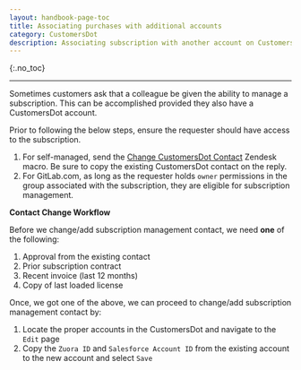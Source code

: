```yaml
---
layout: handbook-page-toc
title: Associating purchases with additional accounts
category: CustomersDot
description: Associating subscription with another account on CustomersDot account. 
---
```


{:.no_toc}

----

Sometimes customers ask that a colleague be given the ability to manage a
subscription. This can be accomplished provided they also have a CustomersDot
account.

Prior to following the below steps, ensure the requester should have access to
the subscription.

1. For self-managed, send the [Change CustomersDot Contact](https://gitlab.zendesk.com/agent/admin/macros/360028045239)
   Zendesk macro. Be sure to copy the existing CustomersDot contact on the reply.
1. For GitLab.com, as long as the requester holds `owner` permissions in the
   group associated with the subscription, they are eligible for subscription
   management.

**Contact Change Workflow**

Before we change/add subscription management contact, we need **one** of the following:

1. Approval from the existing contact
1. Prior subscription contract
1. Recent invoice (last 12 months)
1. Copy of last loaded license

Once, we got one of the above, we can proceed to change/add subscription management contact by:

1. Locate the proper accounts in the CustomersDot and navigate to the `Edit` page
1. Copy the `Zuora ID` and `Salesforce Account ID` from the existing account to the new account and select `Save`
